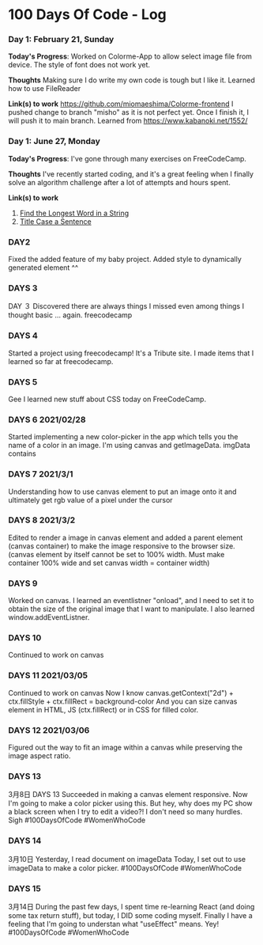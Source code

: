 # 100 Days Of Code - Log

<!-- ### Day 0: February 30, 2016 (Example 1)
##### (delete me or comment me out)

**Today's Progress**: Fixed CSS, worked on canvas functionality for the app.

**Thoughts:** I really struggled with CSS, but, overall, I feel like I am slowly getting better at it. Canvas is still new for me, but I managed to figure out some basic functionality.

**Link to work:** [Calculator App](http://www.example.com)

### Day 0: February 30, 2016 (Example 2)
##### (delete me or comment me out)

**Today's Progress**: Fixed CSS, worked on canvas functionality for the app.

**Thoughts**: I really struggled with CSS, but, overall, I feel like I am slowly getting better at it. Canvas is still new for me, but I managed to figure out some basic functionality.

**Link(s) to work**: [Calculator App](http://www.example.com) -->

### Day 1: February 21, Sunday

**Today's Progress**:
Worked on Colorme-App to allow select image file from device.
The style of font does not work yet.

**Thoughts**
Making sure I do write my own code is tough but I like it.
Learned how to use FileReader

**Link(s) to work**
https://github.com/miomaeshima/Colorme-frontend
I pushed change to branch "misho" as it is not perfect yet.
Once I finish it, I will push it to main branch.
Learned from https://www.kabanoki.net/1552/

### Day 1: June 27, Monday

**Today's Progress**: I've gone through many exercises on FreeCodeCamp.

**Thoughts** I've recently started coding, and it's a great feeling when I finally solve an algorithm challenge after a lot of attempts and hours spent.

**Link(s) to work**

1. [Find the Longest Word in a String](https://www.freecodecamp.com/challenges/find-the-longest-word-in-a-string)
2. [Title Case a Sentence](https://www.freecodecamp.com/challenges/title-case-a-sentence)

### DAY2

Fixed the added feature of my baby project.
Added style to dynamically generated element ^^

### DAYS 3

DAY ３
Discovered there are always things I missed even among things I thought basic ... again.
freecodecamp

### DAYS 4

Started a project using freecodecamp! It's a Tribute site. I made items that I learned so far at freecodecamp.

### DAYS 5

Gee I learned new stuff about CSS today on FreeCodeCamp.

### DAYS 6 2021/02/28

Started implementing a new color-picker in the app which tells you the name of a color in an image. I'm using canvas and getImageData. imgData contains

### DAYS 7 2021/3/1

Understanding how to use canvas element to put an image onto it and ultimately get rgb value of a pixel under the cursor

### DAYS 8 2021/3/2

Edited to render a image in canvas element and added a parent element (canvas container) to make the image responsive to the browser size. (canvas element by itself cannot be set to 100% width. Must make container 100% wide and set canvas width = container width)

### DAYS 9

Worked on canvas. I learned an eventlistner "onload", and I need to set it to obtain the size of the original image that I want to manipulate.
I also learned window.addEventListner.

### DAYS 10

Continued to work on canvas

### DAYS 11 2021/03/05

Continued to work on canvas
Now I know canvas.getContext("2d") + ctx.fillStyle + ctx.fillRect = background-color
And you can size canvas element in HTML, JS (ctx.fillRect) or in CSS for filled color.

### DAYS 12 2021/03/06

Figured out the way to fit an image within a canvas while preserving the image aspect ratio.

### DAYS 13
3月8日
DAYS 13
Succeeded in making a canvas element responsive. Now I'm going to make a color picker using this.  But hey, why does my PC show a black screen when I try to edit a video?! I don't need so many hurdles. Sigh #100DaysOfCode #WomenWhoCode

### DAYS 14
3月10日
Yesterday, I read document on imageData
Today, I set out to use imageData to make a color picker.
#100DaysOfCode #WomenWhoCode

### DAYS 15
3月14日
During the past few days, I spent time re-learning React (and doing some tax return stuff), but today, I DID some coding myself. 
Finally I have a feeling that I'm going to understan what "useEffect" means. Yey!
#100DaysOfCode #WomenWhoCode
